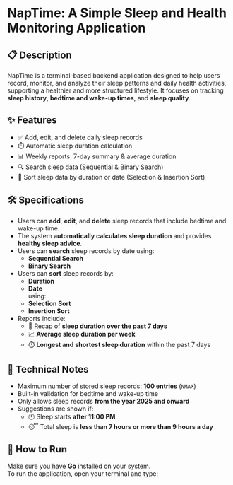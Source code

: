 # NapTime: A Simple Sleep and Health Monitoring Application

## 📋 Description
NapTime is a terminal-based backend application designed to help users record, monitor, and analyze their sleep patterns and daily health activities, supporting a healthier and more structured lifestyle. It focuses on tracking **sleep history**, **bedtime and wake-up times**, and **sleep quality**.

## ✨ Features

- ✅ Add, edit, and delete daily sleep records  
- ⏱️ Automatic sleep duration calculation  
- 📊 Weekly reports: 7-day summary & average duration  
- 🔍 Search sleep data (Sequential & Binary Search)  
- 📑 Sort sleep data by duration or date (Selection & Insertion Sort)

## 🛠️ Specifications

- Users can **add**, **edit**, and **delete** sleep records that include bedtime and wake-up time.  
- The system **automatically calculates sleep duration** and provides **healthy sleep advice**.  
- Users can **search** sleep records by date using:
  - **Sequential Search**
  - **Binary Search**
- Users can **sort** sleep records by:
  - **Duration**
  - **Date**  
  using:
  - **Selection Sort**
  - **Insertion Sort**
- Reports include:
  - 🔄 Recap of **sleep duration over the past 7 days**
  - 📈 **Average sleep duration per week**
  - ⏱️ **Longest and shortest sleep duration** within the past 7 days

## 🧾 Technical Notes

- Maximum number of stored sleep records: **100 entries** (`NMAX`)  
- Built-in validation for bedtime and wake-up time
- Only allows sleep records **from the year 2025 and onward**  
- Suggestions are shown if:
  - 🕚 Sleep starts **after 11:00 PM**
  - 😴 Total sleep is **less than 7 hours or more than 9 hours a day**

## 🚀 How to Run

Make sure you have **Go** installed on your system.  
To run the application, open your terminal and type:

```bash
